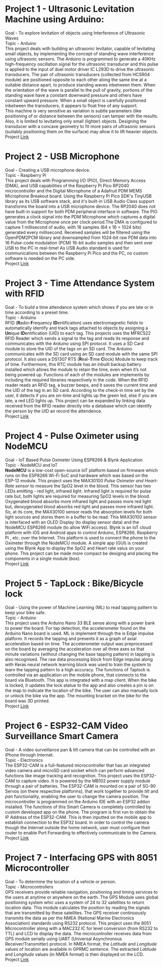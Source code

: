 # Project 1 - Ultrasonic Levitation Machine using Arduino:
Goal - To explore levitation of objects using Interference of Ultrasonic Waves\
Topic - Arduino\
This project deals with building an ultrasonic levitator, capable of levitating small objects, by implementing the concept of standing wave interference using ultrasonic sensors. 
The Arduino is programmed to generate a 40KHz high-frequency oscillation signal for the ultrasonic transducer and this pulse is applied to the input of duel motor driver IC L293D to drive the ultrasonic transducers. 
The pair of ultrasonic transducers (collected from HCSR04 module) are positioned opposite to each other along the same line at a suitable distance apart, to produce standing waves inbetween them. 
When the orientation of the wave is parallel to the pull of gravity, portions of the standing wave have a constant downward pressure and others have constant upward pressure. 
When a small object is carefully positioned inbetween the transducers, it appears to float free of any support.\
This machine is very sensitive as variation is subtle parameters (like positioning of or distance between the sensors) can tamper with the results. Also, it is limited to levitating only small (lighter) objects. 
Designing the transducer with a concave geometry to fit more pairs of ultrasonic sensors (suitably positioning them on the surface) may allow it to lift heavier objects.\
Project [Link](https://www.hackster.io/e_s_c/ultrasonic-levitation-machine-using-arduino-9e3989)

# Project 2 - USB Microphone
Goal -  Creating a USB microphone device.\
Topic - Raspberry Pi\
This project deals with Programming I/O (PIO), Direct Memory Access (DMA), and USB capabilities of the Raspberry Pi Pico RP2040 microcontroller and the Digital Microphone of a  Adafruit PDM MEMS Microphone Breakout board.
Using the Raspberry Pi Pico SDK's TinyUSB library as its USB software stack, and it's built-in USB Audio Class support transforms the board into a USB microphone device.
The RP2040 does not have built-in support for both PDM peripheral interface in software.
The PIO generates a clock signal into the PDM Microphone which captures a digital value from the Microphone once per clock period.The DMA is configured to capture 1 millisecond of audio, with 16 samples (64 x 16 = 1024 bits) generated every millisecond. Received samples will be filtered using the OpenPDM2PCM library and downsampled from 1024-bit raw PDM data into 16 Pulse-code modulation (PCM) 16-bit audio samples and then sent over USB to the PC in real-time!
As USB Audio standard is used for communications between the Raspberry Pi Pico and the PC, no custom software is needed on the PC side.\
Project [Link](https://www.hackster.io/sandeep-mistry/create-a-usb-microphone-with-the-raspberry-pi-pico-cc9bd5)

# Project 3 - Time Attendance System with RFID
Goal - To build a time attendance system which shows if you are late or in time according to a preset time.\
Topic - Arduino\
RFID (**R**adio-**F**requency **ID**entification) uses electromagnetic fields to automatically identify and track tags attached to objects by assigning a **Un**ique **ID**entification (UID) to each tag. 
This projects uses the MFRC522 RFID Reader which sends a signal to the tag and reads its response and communicates with the Arduino using SPI protocol. It uses a SD Card module to store the UID of the tags on an SD card. The Arduino communicates with the SD card using an SD card module with the same SPI protocol. 
It also uses a DS1307 RTS (**R**eal-**T**ime **C**lock) Module to keep track of time. Furthermore, this RTC module has an inbuilt backup battery installed which allows the module to retain the time, even when it’s not being powered up. 
Functions of each of the modules are implements by including the required libraries respectively in the code. 
When the RFID reader reads an RFID tag, a buzzer beeps, and it saves the current time and the UID of the tag in an SD card. 
According to the check-in time set by the user, it detects if you are on-time and lights up the green led, else if you are late, a red LED lights up. 
This project can be expanded by linking data received from the RFID reader directly into a database which can identify the person by the UID an record the attendence.\
Project [Link](https://randomnerdtutorials.com/arduino-time-attendance-system-with-rfid/)

# Project 4 - Pulse Oximeter using NodeMCU
Goal - IoT Based Pulse Oximeter Using ESP8266 & Blynk Application\
Topic - NodeMCU and IoT\
**NodeMCU** is a low-cost open-source IoT platform based on firmware which runs on the ESP8266 Wi-Fi SoC and hardware which was based on the ESP-12 module. 
This project uses the MAX30100 *Pulse Oximeter and Heart-Rate sensor* to measure the SpO2 level in the blood. This sensor has two LEDs emitting - red light, infrared light. Infrared light is required for pulse rate but, both lights are required for measuring SpO2 levels in the blood. Oxygenated blood absorbs more infrared light and passes more red light but, deoxygenated blood absorbs red light and passes more infrared light. So, at its core, the MAX30100 sensor reads the absorption levels for both light sources and stores them in a buffer to be read. 
This MAX30100 sensor is interfaced with an OLED Display (to display sensor data) and the NodeMCU ESP8266 module (to allow WiFi access). 
Blynk is an IoT cloud platform with iOS and Android apps to control Arduino, ESP8266, Raspberry Pi , etc. over the Internet. This platform is used to connect the phone to the Oximeter through the NodeMCU module. A simple app (GUI) is created using the Blynk App to display the SpO2 and Heart rate valus on your phone. 
This project can be made more compact be desiging and placing the components in a single module (box).\
Project [Link](https://www.hackster.io/Alfa0420/esp8266-pulse-oximeter-blynk-bpm-76f4a3)

# Project 5 - TapLock : Bike/Bicycle lock
Goal - Using the power of Machine Learning (ML) to read tapping pattern to keep your bike safe.\
Topic - Arduino\
This project uses the Arduino Nano 33 BLE sense along with a power bank to power the board. For tap detection, the accelerometer found on the Arduino Nano board is used. 
ML is implement through the is Edge impulse platform. It records the tapping and presents it as a graph of axial acceleration based on time. 
The accelerometer output was preprocessed on the board by averaging the acceleration over all three axes so that minute variations (without changing the base tapping pattern) in tapping is also recognised. 
The raw data processing block from Edge impulse along with Keras neural network learning block was used to train the system to learn the tapping pattern to a high accuracy. 
The functions of Taplock is controlled via an application on the mobile phone, that connects to the board via Bluetooth. This app is integrated with a map client. 
When the bike is locked, it updates the lock atatue to the app and also creates a pin is on the map to indicate the location of the bike. 
The user can also manually lock or unlock the bike via the app. 
The mounting bracket on the bike for the board was 3D printed.\
Project [Link](https://www.hackster.io/taplock/taplock-a-bike-lock-with-machine-learning-85641c)

# Project 6 - ESP32-CAM Video Surveillance Smart Camera
Goal - A video surveillance pan & tilt camera that can be controlled with an iPhone through Internet.\
Topic - Electronics\
The ESP32-CAM is a full-featured microcontroller that has an integrated video camera and microSD card socket which can perform advanced functions like image tracking and recognition. This project uses the ESP32-CAM to capture video. 
It is powered by the MB102 power supply module through a pair of batteries. 
The ESP32-CAM is mounted on a pair of SG-90 Servos (on there respective platforms), that work together to provide *tilt* and *pan* functionality, enabling the user to change the camera position. 
The microcontroller is programmed on the Arduino IDE with an ESP32 addon installed. The functions of this Smart Camera is completely controlled by custom developed app on the phone.
The program is first run to obtain the IP Address of the ESP32-CAM. This is then inputted on the mobile app to establish connection to the ESP32 board. 
In order to control the camera though the Internet outside the home network, user must configure their router to enable Port Forwarding to effectively communicate to the Camera.\
Project [Link](https://www.instructables.com/ESP32-CAM-Video-Surveillance-Smart-Camera/)

# Project 7 - Interfacing GPS with 8051 Microcontroller
Goal - To determine the location of a vehicle or person.\
Topic - Microcontrollers\
GPS receivers provide reliable navigation, positioning and timing services to the users at anytime or anywhere on the earth. 
The GPS Module uses global positioning system whic uses a system of 24 to 32 satellites to return location data. 
This module calculates the position by reading the signals that are transmitted by these satellites. 
The GPS receiver continuously transmits the data as per the NMEA (National Marine Electronics Association) standards using RS232 protocol. 
This project uses the 8051 Microcontroller along with a MAC232 IC for level conversion (from RS232 to TTL) and LCD to display the data. 
The microcontroller receives data from GPS module serially using UART (Universal Asynchronous Receiver/Transmitter) protocol. 
In NMEA format, the *Latitude* and *Longitude* values of location are available in GPRMC sentence. 
The extracted *Latitude* and *Longitude* values (in NMEA format) is then displayed on the LCD.\
Project [Link](https://www.electronicshub.org/interfacing-gps-8051-microcontroller/)

